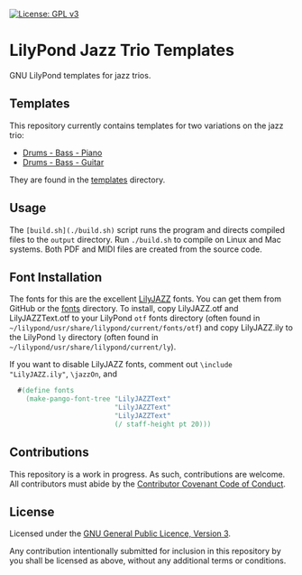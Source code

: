 [![License: GPL v3](https://img.shields.io/badge/License-GPLv3-blue.svg)](https://www.gnu.org/licenses/gpl-3.0)


# LilyPond Jazz Trio Templates

GNU LilyPond templates for jazz trios. 

## Templates

This repository currently contains templates for two variations on the jazz trio: 

- [Drums - Bass - Piano](./templates/piano-trio-template.ly)
- [Drums - Bass - Guitar](./templates/guitar-trio-template.ly)

They are found in the [templates](./templates) directory. 

## Usage 

The `[build.sh](./build.sh)` script runs the program and directs compiled files to the `output` directory. Run `./build.sh` to compile on Linux and Mac systems. Both PDF and MIDI files are created from the source code. 

## Font Installation 

The fonts for this are the excellent [LilyJAZZ](https://github.com/OpenLilyPondFonts/lilyjazz) fonts. You can get them from GitHub or the [fonts](./fonts) directory. To install, copy LilyJAZZ.otf and LilyJAZZText.otf to your LilyPond `otf` fonts directory (often found in `~/lilypond/usr/share/lilypond/current/fonts/otf`) and copy LilyJAZZ.ily to the LilyPond `ly` directory (often found in `~/lilypond/usr/share/lilypond/current/ly`). 

If you want to disable LilyJAZZ fonts, comment out `\include "LilyJAZZ.ily"`, `\jazzOn`, and 

```lilypond
  #(define fonts
    (make-pango-font-tree "LilyJAZZText"
                          "LilyJAZZText"
                          "LilyJAZZText"
                          (/ staff-height pt 20)))
```

## Contributions

This repository is a work in progress. As such, contributions are welcome. All contributors must abide by the [Contributor Covenant Code of Conduct](./CODE_OF_CONDUCT.md). 

## License

Licensed under the [GNU General Public Licence, Version 3](./LICENCE.md).

Any contribution intentionally submitted for inclusion in this repository by you shall be licensed as above, without any additional terms or conditions.